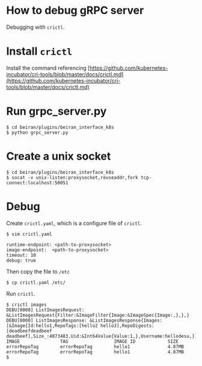 How to debug gRPC server
===

Debugging with `crictl`.


# Install `crictl`

Install the command referencing [https://github.com/kubernetes-incubator/cri-tools/blob/master/docs/crictl.md](https://github.com/kubernetes-incubator/cri-tools/blob/master/docs/crictl.md)


# Run grpc_server.py

```
$ cd beiran/plugins/beiran_interface_k8s
$ python grpc_server.py
```

# Create a unix socket

```
$ cd beiran/plugins/beiran_interface_k8s
$ socat -v unix-listen:proxysocket,reuseaddr,fork tcp-connect:localhost:50051
```

# Debug

Create `crictl.yaml`, which is a configure file of `crictl`.

```
$ vim crictl.yaml
```

```
runtime-endpoint: <path-to-proxysocket>
image-endpoint:  <path-to-proxysocket>
timeout: 10
debug: true
```

Then copy the file to `/etc`

```
$ cp crictl.yaml /etc/
```


Run `crictl`.

```
$ crictl images
DEBU[0000] ListImagesRequest: &ListImagesRequest{Filter:&ImageFilter{Image:&ImageSpec{Image:,},},} 
DEBU[0000] ListImagesResponse: &ListImagesResponse{Images:[&Image{Id:hello1,RepoTags:[hello2 hello3],RepoDigests:[deadbeefdeadbeef deadbeef],Size_:4873483,Uid:&Int64Value{Value:1,},Username:hellodesu,}],} 
IMAGE               TAG                 IMAGE ID            SIZE
errorRepoTag        errorRepoTag        hello1              4.87MB
errorRepoTag        errorRepoTag        hello1              4.87MB
$
```

